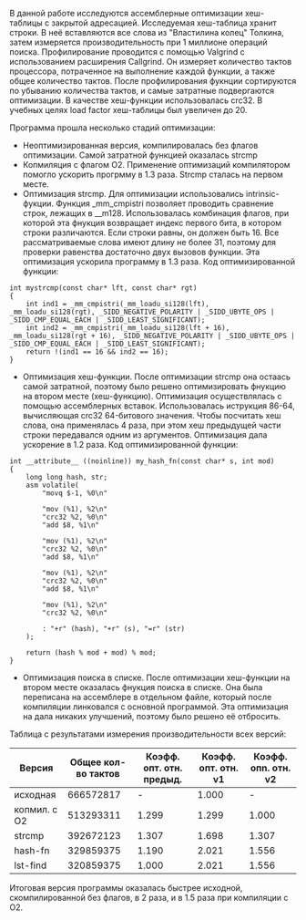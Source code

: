В данной работе исследуются ассемблерные оптимизации хеш-таблицы с закрытой адресацией. Исследуемая хеш-таблица хранит строки. В неё вставляются все слова из "Властилина колец" Толкина, затем измеряется производительность при 1 миллионе операций поиска. Профилирование проводится с помощью Valgrind с использованием расширения Callgrind. Он измеряет количество тактов процессора, потраченное на выполнение каждой функции, а также общее количество тактов. После профилирования фукнции сортируются по убыванию количества тактов, и самые затратные подвергаются оптимизации. В качестве хеш-функции использовалась crc32. В учебных целях load factor хеш-таблицы был увеличен до 20.

Программа прошла несколько стадий оптимизации:
* Неоптимизированная версия, компилировалась без флагов оптимизации. Самой затратной функцией оказалась strcmp
* Копмиляция с флагом O2. Применение оптимизаций компилятором помогло ускорить прогрмму в 1.3 раза. Strcmp сталась на первом месте.
* Оптимизация strcmp. Для оптимизации использовались intrinsic-фукции. Функция _mm_cmpistri позволяет проводить сравнение строк, лежащих в __m128. Использовалась комбинация флагов, при которой эта фнукция возвращает индекс первого бита, в котором строки различаются. Если строки равны, он должен быть 16. Все рассматриваемые слова имеют длину не более 31, поэтому для проверки равенства достаточно двух вызовов функции. Эта оптимизация ускорила программу в 1.3 раза. Код оптимизированной функции:
```
int mystrcmp(const char* lft, const char* rgt)
{
    int ind1 = _mm_cmpistri(_mm_loadu_si128(lft), _mm_loadu_si128(rgt), _SIDD_NEGATIVE_POLARITY | _SIDD_UBYTE_OPS | _SIDD_CMP_EQUAL_EACH | _SIDD_LEAST_SIGNIFICANT);
    int ind2 = _mm_cmpistri(_mm_loadu_si128(lft + 16), _mm_loadu_si128(rgt + 16), _SIDD_NEGATIVE_POLARITY | _SIDD_UBYTE_OPS | _SIDD_CMP_EQUAL_EACH | _SIDD_LEAST_SIGNIFICANT);
    return !(ind1 == 16 && ind2 == 16);
}
```

* Оптимизация хеш-функции. После оптимизации strcmp она остаась самой затратной, поэтому было решено оптимизировать фнукцию на втором месте (хеш-функцию). Оптимизация осуществлялась с помощью ассемблерных вставок. Использовалась иструкция 86-64, вычисляющая crc32 64-битового значения. Чтобы посчитать хеш слова, она применялась 4 раза, при этом хеш предыдущей части строки передавался одним из аргументов. Оптимизация дала ускорение в 1.2 раза. Код оптимизированной функции:
```
int __attribute__ ((noinline)) my_hash_fn(const char* s, int mod)
{
    long long hash, str;
    asm volatile(
        "movq $-1, %0\n"

        "mov (%1), %2\n"
        "crc32 %2, %0\n"
        "add $8, %1\n"

        "mov (%1), %2\n"
        "crc32 %2, %0\n"
        "add $8, %1\n"

        "mov (%1), %2\n"
        "crc32 %2, %0\n"
        "add $8, %1\n"

        "mov (%1), %2\n"
        "crc32 %2, %0\n"

        : "+r" (hash), "+r" (s), "=r" (str)
    );
    
    return (hash % mod + mod) % mod;
}
```

* Оптимизация поиска в списке. После оптимизации хеш-функции на втором месте оказалась фнукция поиска в списке. Она была переписана на ассемблере в отдельном файле, который после компиляции линковался с основной программой. Эта оптимизация на дала никаких улучшений, поэтому было решено её отбросить.

Таблица с результатами измерения производительности всех версий:

| Версия       | Общее кол-во тактов | Коэфф. опт. отн. предыд. | Коэфф. опт. отн. v1 | Коэфф. опn. отн. v2 |
| ------------ | ------------------- | ------------------------ | ------------------- | ------------------- |
| исходная     | 666572817           | -                        | 1.000               | -                   |
| копмил. с O2 | 513293311           | 1.299                    | 1.299               | 1.000               |
| strcmp       | 392672123           | 1.307                    | 1.698               | 1.307               |
| hash-fn      | 329859375           | 1.190                    | 2.021               | 1.556               |
| lst-find     | 320859375           | 1.000                    | 2.021               | 1.556               |

Итоговая версия программы оказалась быстрее исходной, скомпилированной без флагов, в 2 раза, и в 1.5 раза при компиляции с O2.
